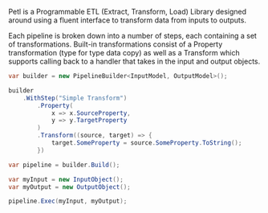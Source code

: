 Petl is a Programmable ETL (Extract, Transform, Load) Library designed around using a fluent interface to transform data from inputs to outputs.

Each pipeline is broken down into a number of steps, each containing a set of transformations. Built-in transformations consist of a Property transformation (type for type data copy) as well as a Transform which supports calling back to a handler that takes in the input and output objects.

```csharp
var builder = new PipelineBuilder<InputModel, OutputModel>();

builder
    .WithStep("Simple Transform")
        .Property(
            x => x.SourceProperty,
            y => y.TargetProperty
        )
        .Transform((source, target) => {
            target.SomeProperty = source.SomeProperty.ToString();
        })

var pipeline = builder.Build();

var myInput = new InputObject();
var myOutput = new OutputObject();

pipeline.Exec(myInput, myOutput);
```

